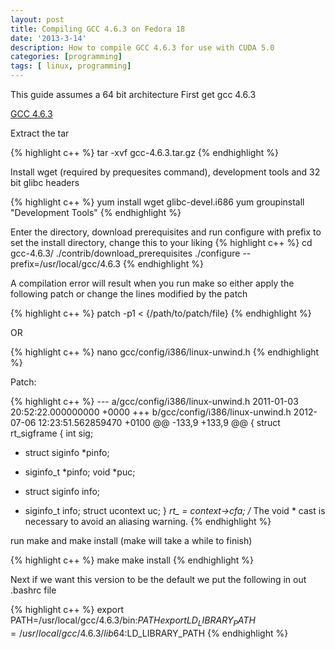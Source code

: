 ```yaml
---
layout: post
title: Compiling GCC 4.6.3 on Fedora 18
date: '2013-3-14'
description: How to compile GCC 4.6.3 for use with CUDA 5.0
categories: [programming]
tags: [ linux, programming]
---
```

This guide assumes a 64 bit architecture
First get gcc 4.6.3

[GCC 4.6.3](http://gcc.gnu.org/gcc-4.6/)

Extract the tar

{% highlight c++ %}
tar -xvf gcc-4.6.3.tar.gz
{% endhighlight %}

Install wget (required by prequesites command), development tools and 32 bit glibc headers

{% highlight c++ %}
yum install wget glibc-devel.i686
yum groupinstall "Development Tools"
{% endhighlight %}

Enter the directory, download prerequisites and run configure with prefix to set the install directory, change this to your liking
{% highlight c++ %}
cd gcc-4.6.3/
./contrib/download_prerequisites
./configure --prefix=/usr/local/gcc/4.6.3
{% endhighlight %}

A compilation error will result when you run make so either apply the following patch or change the lines modified by the patch

{% highlight c++ %}
patch -p1 < {/path/to/patch/file}
{% endhighlight %}

OR

{% highlight c++ %}
nano gcc/config/i386/linux-unwind.h
{% endhighlight %}

Patch:

{% highlight c++ %}
--- a/gcc/config/i386/linux-unwind.h	2011-01-03 20:52:22.000000000 +0000
+++ b/gcc/config/i386/linux-unwind.h	2012-07-06 12:23:51.562859470 +0100
@@ -133,9 +133,9 @@
     {
       struct rt_sigframe {
 	int sig;
-	struct siginfo *pinfo;
+	siginfo_t *pinfo;
 	void *puc;
-	struct siginfo info;
+	siginfo_t info;
 	struct ucontext uc;
       } *rt_ = context->cfa;
       /* The void * cast is necessary to avoid an aliasing warning.
{% endhighlight %}


run make and make install (make will take a while to finish)

{% highlight c++ %}
make
make install
{% endhighlight %}


Next if we want this version to be the default we put the following in out .bashrc file

{% highlight c++ %}
export PATH=/usr/local/gcc/4.6.3/bin:$PATH
export LD_LIBRARY_PATH=/usr/local/gcc/4.6.3/lib64:$LD_LIBRARY_PATH
{% endhighlight %}


